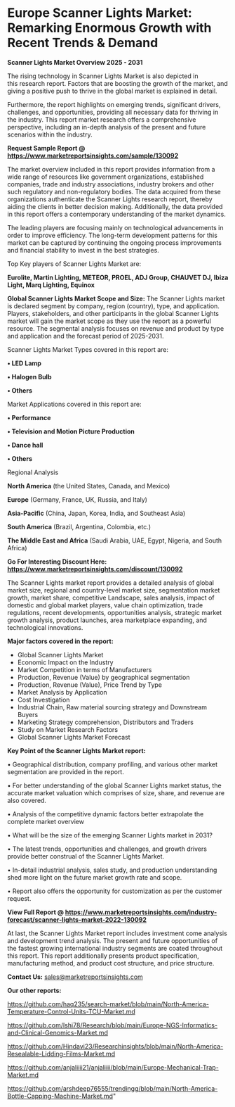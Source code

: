 # Europe Scanner Lights Market: Remarking Enormous Growth with Recent Trends & Demand

<Strong> Scanner Lights Market Overview 2025 - 2031</strong>

The rising technology in Scanner Lights Market is also depicted in this research report. Factors that are boosting the growth of the market, and giving a positive push to thrive in the global market is explained in detail.

Furthermore, the report highlights on emerging trends, significant drivers, challenges, and opportunities, providing all necessary data for thriving in the industry. This report market research offers a comprehensive perspective, including an in-depth analysis of the present and future scenarios within the industry.

<strong>Request Sample Report @ <a href=https://www.marketreportsinsights.com/sample/130092>https://www.marketreportsinsights.com/sample/130092</a></strong>

The market overview included in this report provides information from a wide range of resources like government organizations, established companies, trade and industry associations, industry brokers and other such regulatory and non-regulatory bodies. The data acquired from these organizations authenticate the Scanner Lights research report, thereby aiding the clients in better decision making. Additionally, the data provided in this report offers a contemporary understanding of the market dynamics.

The leading players are focusing mainly on technological advancements in order to improve efficiency. The long-term development patterns for this market can be captured by continuing the ongoing process improvements and financial stability to invest in the best strategies.

Top Key players of Scanner Lights Market are:

<strong>Eurolite, Martin Lighting, METEOR, PROEL, ADJ Group, CHAUVET DJ, Ibiza Light, Marq Lighting, Equinox</strong>

<strong><b>Global Scanner Lights Market Scope and Size:</b></strong>
The Scanner Lights market is declared segment by company, region (country), type, and application. Players, stakeholders, and other participants in the global Scanner Lights market will gain the market scope as they use the report as a powerful resource. The segmental analysis focuses on revenue and product by type and application and the forecast period of 2025-2031.

Scanner Lights Market Types covered in this report are:

<strong>• LED Lamp

• Halogen Bulb

• Others</strong>

Market Applications covered in this report are:

<strong>• Performance

• Television and Motion Picture Production

• Dance hall

• Others</strong> 

Regional Analysis

<strong>North America</strong> (the United States, Canada, and Mexico)

<strong>Europe</strong> (Germany, France, UK, Russia, and Italy)

<strong>Asia-Pacific</strong> (China, Japan, Korea, India, and Southeast Asia)

<strong>South America</strong> (Brazil, Argentina, Colombia, etc.)

<strong>The Middle East and Africa</strong> (Saudi Arabia, UAE, Egypt, Nigeria, and South Africa)

<strong>Go For Interesting Discount Here: <a href=https://www.marketreportsinsights.com/discount/130092>https://www.marketreportsinsights.com/discount/130092</a></strong>

The Scanner Lights market report provides a detailed analysis of global market size, regional and country-level market size, segmentation market growth, market share, competitive Landscape, sales analysis, impact of domestic and global market players, value chain optimization, trade regulations, recent developments, opportunities analysis, strategic market growth analysis, product launches, area marketplace expanding, and technological innovations.

<strong><b>Major factors covered in the report:</b></strong>
<ul>
  <li>Global Scanner Lights Market </li>
  <li>Economic Impact on the Industry</li>
  <li>Market Competition in terms of Manufacturers</li>
  <li>Production, Revenue (Value) by geographical segmentation</li>
  <li>Production, Revenue (Value), Price Trend by Type</li>
  <li>Market Analysis by Application</li>
  <li>Cost Investigation</li>
  <li>Industrial Chain, Raw material sourcing strategy and Downstream Buyers</li>
  <li>Marketing Strategy comprehension, Distributors and Traders</li>
  <li>Study on Market Research Factors</li>
  <li>Global Scanner Lights Market Forecast</li>
</ul>

<strong><b>Key Point of the Scanner Lights Market report:</b></strong>

• Geographical distribution, company profiling, and various other market segmentation are provided in the report.

• For better understanding of the global Scanner Lights market status, the accurate market valuation which comprises of size, share, and revenue are also covered.

• Analysis of the competitive dynamic factors better extrapolate the complete market overview

• What will be the size of the emerging Scanner Lights market in 2031?

• The latest trends, opportunities and challenges, and growth drivers provide better construal of the Scanner Lights Market.

• In-detail industrial analysis, sales study, and production understanding shed more light on the future market growth rate and scope.

• Report also offers the opportunity for customization as per the customer request.

<strong><b>View Full Report @ <a href=https://www.marketreportsinsights.com/industry-forecast/scanner-lights-market-2022-130092>https://www.marketreportsinsights.com/industry-forecast/scanner-lights-market-2022-130092</a></b></strong>


At last, the Scanner Lights Market report includes investment come analysis and development trend analysis. The present and future opportunities of the fastest growing international industry segments are coated throughout this report. This report additionally presents product specification, manufacturing method, and product cost structure, and price structure.

<strong>Contact Us:</strong>
sales@marketreportsinsights.com

<strong>Our other reports:</strong>

<a href=https://github.com/haq235/search-market/blob/main/North-America-Temperature-Control-Units-TCU-Market.md>https://github.com/haq235/search-market/blob/main/North-America-Temperature-Control-Units-TCU-Market.md</a>

<a href=https://github.com/Ishi78/Research/blob/main/Europe-NGS-Informatics-and-Clinical-Genomics-Market.md>https://github.com/Ishi78/Research/blob/main/Europe-NGS-Informatics-and-Clinical-Genomics-Market.md</a>

<a href=https://github.com/Hindavi23/Researchinsights/blob/main/North-America-Resealable-Lidding-Films-Market.md>https://github.com/Hindavi23/Researchinsights/blob/main/North-America-Resealable-Lidding-Films-Market.md</a>

<a href=https://github.com/anjaliiii21/anjaliiii/blob/main/Europe-Mechanical-Trap-Market.md>https://github.com/anjaliiii21/anjaliiii/blob/main/Europe-Mechanical-Trap-Market.md</a>

<a href=https://github.com/arshdeep76555/trendingg/blob/main/North-America-Bottle-Capping-Machine-Market.md>https://github.com/arshdeep76555/trendingg/blob/main/North-America-Bottle-Capping-Machine-Market.md</a>"
